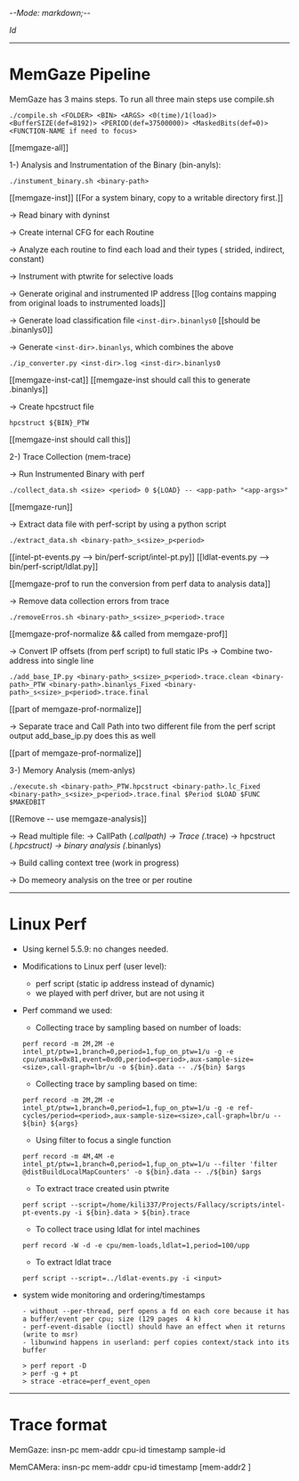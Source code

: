 -*-Mode: markdown;-*-

$Id$

-----------------------------------------------------------------------------
MemGaze Pipeline
=============================================================================

MemGaze has 3 mains steps. To run all three main steps use compile.sh 

  ```
  ./compile.sh <FOLDER> <BIN> <ARGS> <0(time)/1(load)> <BufferSIZE(def=8192)> <PERIOD(def=37500000)> <MaskedBits(def=0)> <FUNCTION-NAME if need to focus>
  ```

[[memgaze-all]]


1-) Analysis and Instrumentation of the Binary (bin-anyls):

  ```
  ./instument_binary.sh <binary-path>
  ```

[[memgaze-inst]]
[[For a system binary, copy to a writable directory first.]]

  -> Read binary with dyninst

  -> Create internal CFG for each Routine

  -> Analyze each routine to find each load and their types ( strided, indirect, constant)

  -> Instrument with ptwrite for selective loads

  -> Generate original and instrumented IP address
[[log contains mapping from original loads to instrumented loads]]

  -> Generate load classification file `<inst-dir>.binanlys0`
[[should be <inst-dir>.binanlys0]]

  -> Generate `<inst-dir>.binanlys`, which combines the above
  
  ```
  ./ip_converter.py <inst-dir>.log <inst-dir>.binanlys0
  ```

[[memgaze-inst-cat]]
[[memgaze-inst should call this to generate <inst-dir>.binanlys]]

  -> Create hpcstruct file
  
  ```
  hpcstruct ${BIN}_PTW
  ```

[[memgaze-inst should call this]]


2-) Trace Collection (mem-trace)
  
  -> Run Instrumented Binary with perf
  
  ```./collect_data.sh <size> <period> 0 ${LOAD} -- <app-path> "<app-args>" ```

[[memgaze-run]]

  -> Extract data file with perf-script by using a python script
  
  ``` ./extract_data.sh <binary-path>_s<size>_p<period> ```
  
[[intel-pt-events.py --> bin/perf-script/intel-pt.py]]
[[ldlat-events.py    --> bin/perf-script/ldlat.py]]

[[memgaze-prof to run the conversion from perf data to analysis data]]
  
  -> Remove data collection errors from trace
  
  ```
  ./removeErros.sh <binary-path>_s<size>_p<period>.trace
  ```

[[memgaze-prof-normalize && called from memgaze-prof]]
  
  -> Convert IP offsets (from perf script) to full static IPs
  -> Combine two-address into single line

  ```
  ./add_base_IP.py <binary-path>_s<size>_p<period>.trace.clean <binary-path>_PTW <binary-path>.binanlys_Fixed <binary-path>_s<size>_p<period>.trace.final
  ```

[[part of memgaze-prof-normalize]]

  -> Separate trace and Call Path into two different file from the perf script output
  add_base_ip.py does this as well
  
[[part of memgaze-prof-normalize]]
  

3-) Memory Analysis (mem-anlys)

  ```
  ./execute.sh <binary-path>_PTW.hpcstruct <binary-path>.lc_Fixed <binary-path>_s<size>_p<period>.trace.final $Period $LOAD $FUNC $MAKEDBIT
  ```

[[Remove -- use memgaze-analysis]]

  -> Read multiple file:
    -> CallPath  (*.callpath)
    -> Trace     (*.trace)
    -> hpcstruct (*.hpcstruct)
    -> binary analysis (*.binanlys)
  
  -> Build calling context tree (work in progress)
  
  -> Do memeory analysis on the tree  or per routine



-----------------------------------------------------------------------------
Linux Perf
=============================================================================

- Using kernel 5.5.9: no changes needed.
    
- Modifications to Linux perf (user level):
  - perf script (static ip address instead of dynamic)
  - we played with perf driver, but are not using it

- Perf command we used:
  - Collecting trace by sampling based on number of loads:
  
  ```perf record -m 2M,2M -e intel_pt/ptw=1,branch=0,period=1,fup_on_ptw=1/u -g -e cpu/umask=0x81,event=0xd0,period=<period>,aux-sample-size=<size>,call-graph=lbr/u -o ${bin}.data -- ./${bin} $args```

  
  - Collecting trace by sampling based on time:

  ```perf record -m 2M,2M -e intel_pt/ptw=1,branch=0,period=1,fup_on_ptw=1/u -g -e ref-cycles/period=<period>,aux-sample-size=<size>,call-graph=lbr/u -- ${bin} ${args}```

  - Using filter to focus a single function

  ```perf record -m 4M,4M -e intel_pt/ptw=1,branch=0,period=1,fup_on_ptw=1/u --filter 'filter @distBuildLocalMapCounters' -o ${bin}.data -- ./${bin} $args```

  - To extract trace created usin ptwrite

  ```perf script --script=/home/kili337/Projects/Fallacy/scripts/intel-pt-events.py -i ${bin}.data > ${bin}.trace```

  - To collect trace using ldlat for intel machines

  ```perf record -W -d -e cpu/mem-loads,ldlat=1,period=100/upp```
  
  - To extract ldlat trace

  ```perf script --script=../ldlat-events.py -i <input>```

- system wide monitoring and ordering/timestamps

    ```
    - without --per-thread, perf opens a fd on each core because it has a buffer/event per cpu; size (129 pages  4 k)
    - perf-event-disable (ioctl) should have an effect when it returns (write to msr)
    - libunwind happens in userland: perf copies context/stack into its buffer

    > perf report -D
    > perf -g + pt
    > strace -etrace=perf_event_open
    ```


-----------------------------------------------------------------------------
Trace format
=============================================================================

MemGaze:   insn-pc mem-addr cpu-id timestamp sample-id

MemCAMera: insn-pc mem-addr cpu-id timestamp [mem-addr2 <cpu-id> <timestamp>]
